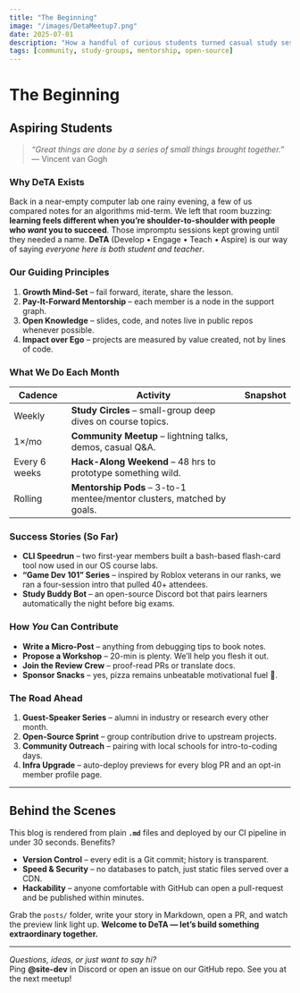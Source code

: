 ```yaml
---
title: "The Beginning"
image: "/images/DetaMeetup7.png"
date: 2025-07-01
description: "How a handful of curious students turned casual study sessions into DeTA — a community that codes, learns, and grows together."
tags: [community, study-groups, mentorship, open-source]
---
```


# The Beginning  
## Aspiring Students

> *“Great things are done by a series of small things brought together.”*  
> — Vincent van Gogh

### Why DeTA Exists  
Back in a near-empty computer lab one rainy evening, a few of us compared notes for an algorithms mid-term. We left that room buzzing: **learning feels different when you’re shoulder-to-shoulder with people who *want* you to succeed**. Those impromptu sessions kept growing until they needed a name. **DeTA** (Develop • Engage • Teach • Aspire) is our way of saying *everyone here is both student and teacher*.

### Our Guiding Principles  
1. **Growth Mind-Set** – fail forward, iterate, share the lesson.  
2. **Pay-It-Forward Mentorship** – each member is a node in the support graph.  
3. **Open Knowledge** – slides, code, and notes live in public repos whenever possible.  
4. **Impact over Ego** – projects are measured by value created, not by lines of code.  

### What We Do Each Month  

| Cadence | Activity | Snapshot |
|---------|----------|----------|
| Weekly  | **Study Circles** – small-group deep dives on course topics. |
| 1×/mo   | **Community Meetup** – lightning talks, demos, casual Q&A. |
| Every 6 weeks | **Hack-Along Weekend** – 48 hrs to prototype something wild. |
| Rolling | **Mentorship Pods** – 3-to-1 mentee/mentor clusters, matched by goals. |

### Success Stories (So Far)  
- **CLI Speedrun** – two first-year members built a bash-based flash-card tool now used in our OS course labs.  
- **“Game Dev 101” Series** – inspired by Roblox veterans in our ranks, we ran a four-session intro that pulled 40+ attendees.  
- **Study Buddy Bot** – an open-source Discord bot that pairs learners automatically the night before big exams.

### How *You* Can Contribute  
- **Write a Micro-Post** – anything from debugging tips to book notes.  
- **Propose a Workshop** – 20-min is plenty. We’ll help you flesh it out.  
- **Join the Review Crew** – proof-read PRs or translate docs.  
- **Sponsor Snacks** – yes, pizza remains unbeatable motivational fuel 🍕.

### The Road Ahead  
1. **Guest-Speaker Series** – alumni in industry or research every other month.  
2. **Open-Source Sprint** – group contribution drive to upstream projects.  
3. **Community Outreach** – pairing with local schools for intro-to-coding days.  
4. **Infra Upgrade** – auto-deploy previews for every blog PR and an opt-in member profile page.

---

## Behind the Scenes  

This blog is rendered from plain **`.md`** files and deployed by our CI pipeline in under 30 seconds. Benefits?  

- **Version Control** – every edit is a Git commit; history is transparent.  
- **Speed & Security** – no databases to patch, just static files served over a CDN.  
- **Hackability** – anyone comfortable with GitHub can open a pull-request and be published within minutes.

Grab the `posts/` folder, write your story in Markdown, open a PR, and watch the preview link light up. **Welcome to DeTA — let’s build something extraordinary together.**

---

*Questions, ideas, or just want to say hi?*  
Ping **@site-dev** in Discord or open an issue on our GitHub repo. See you at the next meetup!
